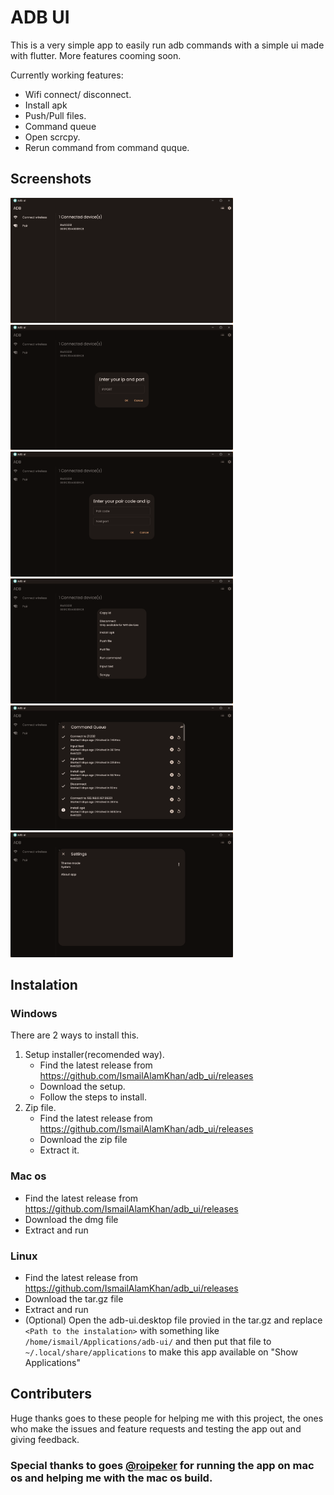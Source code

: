 # ADB UI

This is a very simple app to easily run adb commands with a simple ui made with flutter. More features cooming soon.

Currently working features:

- Wifi connect/ disconnect.
- Install apk
- Push/Pull files.
- Command queue
- Open scrcpy.
- Rerun command from command quque.

## Screenshots

<div>
<img style="height:200px;" src="screenshots/1.png"/>
<img style="height:200px;" src="screenshots/2.png"/>
<img style="height:200px;" src="screenshots/3.png"/>
<img style="height:200px;" src="screenshots/4.png"/>
<img style="height:200px;" src="screenshots/5.png"/>
<img style="height:200px;" src="screenshots/6.png"/>
</div>

## Instalation

### Windows

There are 2 ways to install this.

1.  Setup installer(recomended way).
    - Find the latest release from https://github.com/IsmailAlamKhan/adb_ui/releases
    - Download the setup.
    - Follow the steps to install.
2.  Zip file.
    - Find the latest release from https://github.com/IsmailAlamKhan/adb_ui/releases
    - Download the zip file
    - Extract it.

### Mac os

- Find the latest release from https://github.com/IsmailAlamKhan/adb_ui/releases
- Download the dmg file
- Extract and run

### Linux

- Find the latest release from https://github.com/IsmailAlamKhan/adb_ui/releases
- Download the tar.gz file
- Extract and run
- (Optional) Open the adb-ui.desktop file provied in the tar.gz and replace `<Path to the instalation>` with something like `/home/ismail/Applications/adb-ui/` and then put that file to `~/.local/share/applications` to make this app available on "Show Applications"

## Contributers

Huge thanks goes to these people for helping me with this project, the ones who make the issues and feature requests and testing the app out and giving feedback.

### Special thanks to goes [@roipeker](!https://www.github.com/roipeker/) for running the app on mac os and helping me with the mac os build.
